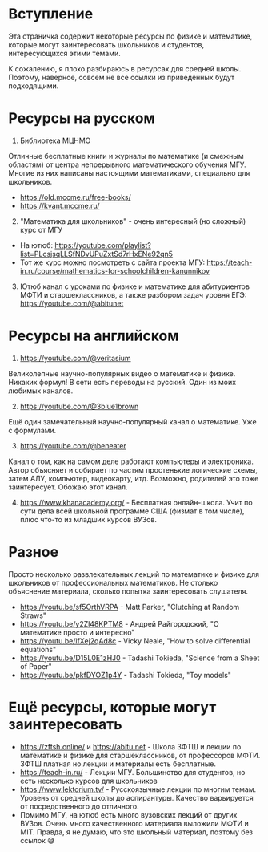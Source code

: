# Вступление

Эта страничка содержит некоторые ресурсы по физике и математике, которые могут заинтересовать школьников и студентов, интересующихся этими темами.

К сожалению, я плохо разбираюсь в ресурсах для средней школы. Поэтому, наверное, совсем не все ссылки из приведённых будут подходящими.

# Ресурсы на русском

1. Библиотека МЦНМО

Отличные бесплатные книги и журналы по математике (и смежным областям) от центра непрерывного математического обучения МГУ. Многие из них написаны настоящими математиками, специально для школьников.

- https://old.mccme.ru/free-books/
- https://kvant.mccme.ru/

2. "Математика для школьников" - очень интересный (но сложный) курс от МГУ

- На ютюб: https://youtube.com/playlist?list=PLcsjsqLLSfNDvUPuZxtSd7rHxENe92qn5
- Тот же курс можно посмотреть с сайта проекта МГУ: https://teach-in.ru/course/mathematics-for-schoolchildren-kanunnikov

3. Ютюб канал с уроками по физике и математике для абитуриентов МФТИ и старшеклассников, а также разбором задач уровня ЕГЭ:
https://youtube.com/@abitunet

# Ресурсы на английском

1. https://youtube.com/@veritasium

Великолепные научно-популярных видео о математике и физике. Никаких формул! В сети есть переводы на русский. Один из моих любимых каналов.

2. https://youtube.com/@3blue1brown

Ещё один замечательный научно-популярный канал о математике. Уже с формулами.

3. https://youtube.com/@beneater

Канал о том, как на самом деле работают компьютеры и электроника. Автор объясняет и собирает по частям простенькие логические схемы, затем АЛУ, компьютер, видеокарту, итд. Возможно, родителей это тоже заинтересует. Обожаю этот канал.

4. https://www.khanacademy.org/ - Бесплатная онлайн-школа. Учит по сути дела всей школьной программе США (физмат в том числе), плюс что-то из младших курсов ВУЗов.

# Разное

Просто несколько развлекательных лекций по математике и физике для школьников от профессиональных математиков. Не столько объяснение материала, сколько попытка заинтересовать слушателя.

- https://youtu.be/sf5OrthVRPA - Matt Parker, "Clutching at Random Straws"
- https://youtu.be/y2Zl48KPTM8 - Андрей Райгородский, "О математике просто и интересно"
- https://youtu.be/lfXej2qAd8c - Vicky Neale, "How to solve differential equations"
- https://youtu.be/D15L0E1zHJ0 - Tadashi Tokieda, "Science from a Sheet of Paper"
- https://youtu.be/pkfDYOZ1p4Y - Tadashi Tokieda, "Toy models"

# Ещё ресурсы, которые могут заинтересовать

- https://zftsh.online/ и https://abitu.net - Школа ЗФТШ и лекции по математике и физике для старшеклассников, от профессоров МФТИ. ЗФТШ платная но лекции и материалы есть бесплатные.
- https://teach-in.ru/ - Лекции МГУ. Большинство для студентов, но есть несколько курсов для школьников
- https://www.lektorium.tv/ - Русскоязычные лекции по многим темам. Уровень от средней школы до аспирантуры. Качество варьируется от посредственного до отличного.
- Помимо МГУ, на ютюб есть много вузовских лекций от других ВУЗов. Очень много качественного материала выложили МФТИ и MIT. Правда, я не думаю, что это школьный материал, поэтому без ссылок 😅
